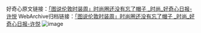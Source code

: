好奇心原文链接：[「图说伦敦时装周」时尚圈还没有忘了帽子 _时尚_好奇心日报-许悦](https://www.qdaily.com/articles/2345.html)
WebArchive归档链接：[「图说伦敦时装周」时尚圈还没有忘了帽子 _时尚_好奇心日报-许悦](http://web.archive.org/web/20190623151101/https://www.qdaily.com/articles/2345.html)
![image](http://ww3.sinaimg.cn/large/007d5XDply1g3v682if9aj30u05lyb29)